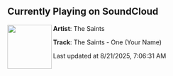 ## Currently Playing on SoundCloud

[<img align="left" width="100" src="https://i1.sndcdn.com/artworks-1k7FvpgXH68fOVyJ-21E9tw-t500x500.png">](https://soundcloud.com/dirtyworkzofficial/the-saints-one-your-name)

**Artist**: The Saints 

**Track**: The Saints - One (Your Name)

Last updated at 8/21/2025, 7:06:31 AM
